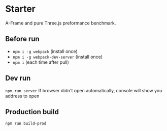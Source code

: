 # Starter
A-Frame and pure Three.js preformance benchmark.

## Before run
 - `npm i -g webpack` (install once)
 - `npm i -g webpack-dev-server` (install once)
 - `npm i` (each time after pull)

## Dev run
`npm run server`
If browser didn't open automatically, console will show you address to open

## Production build
`npm run build-prod`
